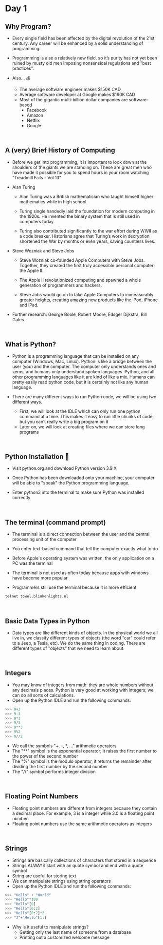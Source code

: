 # Day 1

## Why Program?

- Every single field has been affected by the digital revolution of the 21st century. Any career will be enhanced by a solid understanding of programming.

- Programming is also a relatively new field, so it’s purity has not yet been ruined by musty old men imposing nonsensical regulations and "best practices".

- Also… 💰
    - The average software engineer makes $150K CAD
    - Average software developer at Google makes $190K CAD
    - Most of the gigantic multi-billion dollar companies are software-based
        - Facebook
        - Amazon
        - Netflix
        - Google

<br>

## A (very) Brief History of Computing

- Before we get into programming, it is important to look down at the shoulders of the giants we are standing on. These are great men who have made it possible for you to spend hours in your room watching "Treadmill Fails - Vol 13"

- Alan Turing

    - Alan Turing was a British mathematician who taught himself higher mathematics while in high school.

    - Turing single handedly laid the foundation for modern computing in the 1920s. He invented the binary system that is still used in computers today.

    - Turing also contributed significantly to the war effort during WWII as a code breaker. Historians agree that Turing’s work in decryption shortened the War by months or even years, saving countless lives.


- Steve Wozniak and Steve Jobs

    - Steve Wozniak co-founded Apple Computers with Steve Jobs. Together, they created the first truly accessible personal computer; the Apple II.

    - The Apple II revolutionized computing and spawned a whole generation of programmers and hackers. 

    - Steve Jobs would go on to take Apple Computers to immeasurably greater heights, creating amazing new products like the iPod, iPhone and iPad. 

- Further research: George Boole, Robert Moore, Edsger Dijkstra, Bill Gates

<br>

## What is Python?

- Python is a programming language that can be installed on any computer (Windows, Mac, Linux). Python is like a bridge between the user (you) and the computer. The computer only understands ones and zeros, and humans only understand spoken languages. Python, and all other programming languages like it are kind of like a mix. Humans can pretty easily read python code, but it is certainly not like any human language. 

- There are many different ways to run Python code, we will be using two different ways.
    - First, we will look at the IDLE which can only run one python command at a time. This makes it easy to run little chunks of code, but you can’t really write a big program on it
    - Later on, we will look at creating files where we can store long programs

<br>

## Python Installation 🐍

- Visit python.org and download Python version 3.9.X

- Once Python has been downloaded onto your machine, your computer will be able to "speak" the Python programming language. 

- Enter python3 into the terminal to make sure Python was installed correctly

<br>

## The terminal (command prompt)

- The terminal is a direct connection between the user and the central processing unit of the computer 

- You enter text-based command that tell the computer exactly what to do

- Before Apple's operating system was written, the only application on a PC was the terminal

- The terminal is not used as often today because apps with windows have become more popular

- Programmers still use the terminal because it is more efficient

```bash
telnet towel.blinkenlights.nl
```

<br>

## Basic Data Types in Python 

- Data types are like different kinds of objects. In the physical world we all live in, we classify different types of objects (the word 	"car" could refer to a Jeep, a Tesla, etc). We do the same thing in coding. There are different types of "objects" that we need to 	learn about.

<br>

## Integers
- You may know of integers from math: they are whole numbers without any decimals places. Python is very good at working 		with integers; we can do all sorts of calculations. 
- Open up the Python IDLE and run the following commands:

```python
>>> 9+3
>>> 9-3
>>> 9*3
>>> 9/3
>>> 9**3
>>> 9%2
>>> 9//2
```

- We call the symbols "+, -, *, ..." arithmetic operators
- The "**" symbol is the exponential operator; it raises the first number to the power of the second number
- The "%" symbol is the modulo operator, it returns the remainder after dividing the first number by the second number
- The "//" symbol performs integer division

<br>

## Floating Point Numbers
- Floating point numbers are different from integers because they contain a decimal place. For example, 3 is a integer while 		3.0 is a floating point number.
- Floating point numbers use the same arithmetic operators as integers

<br>

## Strings
- Strings are basically collections of characters that stored in a sequence
- Strings ALWAYS start with an quote symbol and end with a quote symbol
- String are useful for storing text
- We can manipulate strings using string operators
- Open up the Python IDLE and run the following commands:

```python
>>> "Hello" + "World"
>>> "Hello"*100
>>> "Hello"[0]
>>> "Hello"[0:2]
>>> "Hello"[0:2]*2
>>> "J"+"Hello"[1:]
```

- Why is it useful to manipulate strings? 
    - Getting only the last name of someone from a database
    - Printing out a customized welcome message


